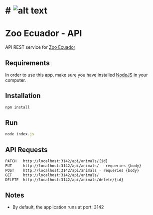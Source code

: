 # # ![alt text](https://yo-toronto.com/wp-content/uploads/2016/05/YoToronto_LandmarkIcon_TOZoo-map.png) 
# Zoo Ecuador - API

API REST service for [Zoo Ecuador](https://github.com/Asac2142/zoo-frontend/edit/master/README.md)

## Requirements

In order to use this app, make sure you have installed [NodeJS](https://nodejs.org/en/) in your computer.

## Installation

```javascript
npm install
```

## Run

```javascript
node index.js
```

## API Requests

```bash
PATCH   http://localhost:3142/api/animals/{id}
PUT     http://localhost:3142/api/animals/ - requeries {body}
POST    http://localhost:3142/api/animals - requeries {body}
GET     http://localhost:3142/api/animals/
DELETE  http://localhost:3142/api/animals/delete/{id}
```

## Notes

- By default, the application runs at port: 3142

